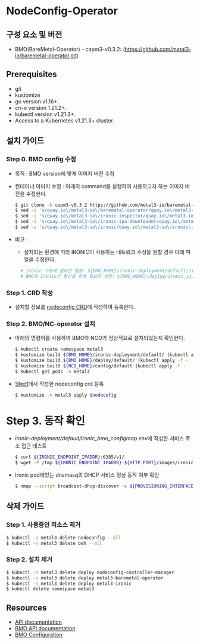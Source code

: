 # NodeConfig-Operator
## 구성 요소 및 버전
* BMO(BareMetal-Operator) - capm3-v0.3.2: (https://github.com/metal3-io/baremetal-operator.git)

## Prerequisites
* git
* kustomize
* go version v1.16+.
* cri-o version 1.21.2+.
* kubectl version v1.21.3+.
* Access to a Kubernetes v1.21.3+ cluster.

## 설치 가이드
### Step 0. BMO config 수정
* 목적 : BMO version에 맞게 이미지 버전 수정
* 컨테이너 이미지 수정 : 아래의 command를 실행하여 사용하고자 하는 이미지 버전을 수정한다.
    ```bash
    $ git clone -b capm3-v0.3.2 https://github.com/metal3-io/baremetal-operator.git && BMO_HOME=$PWD/baremetal-operator
    $ sed -i 's/quay.io\/metal3-io\/baremetal-operator/quay.io\/metal3-io\/baremetal-operator\:capm3-v0.3.2/' ${BMO_HOME}/deploy/operator/bmo.yaml
    $ sed -i 's/quay.io\/metal3-io\/ironic-inspector/quay.io\/metal3-io\/ironic-inspector\:capm3-v0.3.2/' ${BMO_HOME}/ironic-deployment/ironic/ironic.yaml
    $ sed -i 's/quay.io\/metal3-io\/ironic-ipa-downloader/quay.io\/metal3-io\/ironic-ipa-downloader\:capm3-v0.3.2/' ${BMO_HOME}/ironic-deployment/ironic/ironic.yaml
    $ sed -i 's/quay.io\/metal3-io\/ironic/quay.io\/metal3-io\/ironic\:capm3-v0.3.2/' ${BMO_HOME}/ironic-deployment/ironic/ironic.yaml
    ```
    
* 비고 :
    * 설치되는 환경에 따라 IRONIC이 사용하는 네트워크 수정을 원할 경우 아래 파일을 수정한다.
  ```bash
	# Ironic 구동에 필요한 설정: ${BMO_HOME}/ironic-deployment/default/ironic_bmo_configmap.env
	# BMO와 Ironic간 통신을 위해 필요한 설정: ${BMO_HOME}/deploy/ironic_ci.env
  ```
  
### Step 1. CRD 작성
* 설치할 정보를 [nodeconfig CRD](https://github.com/tmax-cloud/nodeconfig-operator/blob/master/docs/api.md)에 작성하여 등록한다.


### Step 2. BMO/NC-operator 설치
* 아래의 명령어를 사용하여 BMO와 NCO가 정상적으로 설치되었는지 확인한다.
  ```bash
  $ kubectl create namespace metal3
  $ kustomize build ${BMO_HOME}/ironic-deployment/default/ |kubectl apply -f -
  $ kustomize build ${BMO_HOME}/deploy/default/ |kubectl apply -f -
  $ kustomize build ${NCO_HOME}/config/default |kubectl apply -f -
  $ kubectl get pods -n metal3
  ```
* [Step1](https://github.com/tmax-cloud/nodeconfig-operator#step-1-crd-작성)에서 작성한 nodeconfig crd 등록
  ```bash
  $ kustomize -n metal3 apply $nodecofig
  ```
  
##
# Step 3. 동작 확인
* *ironic-deployment/default/ironic_bmo_configmap.env*에 작성한 서비스 주소 접근 테스트
  ```bash
  $ curl ${IRONIC_ENDPOINT_IPADDR}:6385/v1/
  $ wget -P /tmp ${IRONIC_ENDPOINT_IPADDR}:${HTTP_PORT}/images/ironic-python-agent.initramfs
  ```
* Ironic pod에있는 dnsmasq의 DHCP 서비스 정상 동작 여부 확인
  ```bash
  $ nmap --script broadcast-dhcp-discover -e ${PROVISIONING_INTERFACE}
  ```

## 삭제 가이드
### Step 1. 사용중인 리소스 제거
  ```bash
  $ kubectl -n metal3 delete nodeconfig --all
  $ kubectl -n metal3 delete bmh --all
  ```
### Step 2. 설치 제거
  ```bash
  $ kubectl -n metal3 delete deploy nodeconfig-controller-manager
  $ kubectl -n metal3 delete deploy metal3-baremetal-operator
  $ kubectl -n metal3 delete deploy metal3-ironic
  $ kubectl delete namespace metal3
  ```

## Resources
* [API documentation](docs/api.md)
* [BMO API documentation](https://github.com/metal3-io/baremetal-operator/blob/capm3-v0.3.2/docs/api.md)
* [BMO Configuration](https://github.com/metal3-io/baremetal-operator/blob/capm3-v0.3.2/docs/configuration.md)
